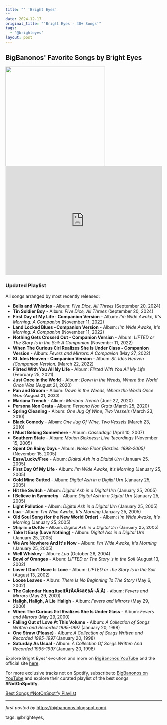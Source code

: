 ```yaml
---
title: "' 'Bright Eyes'
'"
date: 2024-12-17
original_title: "'Bright Eyes - 40+ Songs'"
tags:
  - '@brighteyes'
layout: post
---
```

<h2>BigBanonos' Favorite Songs by Bright Eyes</h2>
<div class="separator"><a href="https://factmag-images.s3.amazonaws.com/wp-content/uploads/2013/11/bright-eyes-11.5.2013.jpg" ><img alt="" border="0" width="320" data-original-height="427" data-original-width="640" src="https://factmag-images.s3.amazonaws.com/wp-content/uploads/2013/11/bright-eyes-11.5.2013.jpg"/></a></div>
<div> <iframe src="https://open.spotify.com/embed/playlist/2x9vDKFQ1fl6ttcR5AQ92b?utm_source=generator" width="100%" height="352" frameBorder="0" allowfullscreen="" allow="autoplay; clipboard-write; encrypted-media; fullscreen; picture-in-picture" loading="lazy"></iframe>
</div> <h3>Updated Playlist</h3>
<p>All songs arranged by most recently released:</p> <ul> <li><strong>Bells and Whistles</strong> - Album: <em>Five Dice, All Threes</em> (September 20, 2024)</li> <li><strong>Tin Soldier Boy</strong> - Album: <em>Five Dice, All Threes</em> (September 20, 2024)</li> <li><strong>First Day of My Life - Companion Version</strong> - Album: <em>I'm Wide Awake, It's Morning: A Companion</em> (November 11, 2022)</li> <li><strong>Land Locked Blues - Companion Version</strong> - Album: <em>I'm Wide Awake, It's Morning: A Companion</em> (November 11, 2022)</li> <li><strong>Nothing Gets Crossed Out - Companion Version</strong> - Album: <em>LIFTED or The Story Is in the Soil: A Companion</em> (November 11, 2022)</li> <li><strong>When The Curious Girl Realizes She Is Under Glass - Companion Version</strong> - Album: <em>Fevers and Mirrors: A Companion</em> (May 27, 2022)</li> <li><strong>St. Ides Heaven - Companion Version</strong> - Album: <em>St. Ides Heaven (Companion Version)</em> (March 22, 2022)</li> <li><strong>Flirted With You All My Life</strong> - Album: <em>Flirted With You All My Life</em> (February 25, 2021)</li> <li><strong>Just Once in the World</strong> - Album: <em>Down in the Weeds, Where the World Once Was</em> (August 21, 2020)</li> <li><strong>Pan and Broom</strong> - Album: <em>Down in the Weeds, Where the World Once Was</em> (August 21, 2020)</li> <li><strong>Mariana Trench</strong> - Album: <em>Mariana Trench</em> (June 22, 2020)</li> <li><strong>Persona Non Grata</strong> - Album: <em>Persona Non Grata</em> (March 25, 2020)</li> <li><strong>Spring Cleaning</strong> - Album: <em>One Jug Of Wine, Two Vessels</em> (March 23, 2010)</li> <li><strong>Black Comedy</strong> - Album: <em>One Jug Of Wine, Two Vessels</em> (March 23, 2010)</li> <li><strong>I Must Belong Somewhere</strong> - Album: <em>Cassadaga</em> (April 10, 2007)</li> <li><strong>Southern State</strong> - Album: <em>Motion Sickness: Live Recordings</em> (November 15, 2005)</li> <li><strong>Spent On Rainy Days</strong> - Album: <em>Noise Floor (Rarities: 1998-2005)</em> (November 15, 2005)</li> <li><strong>Easy/Lucky/Free</strong> - Album: <em>Digital Ash in a Digital Urn</em> (January 25, 2005)</li> <li><strong>First Day Of My Life</strong> - Album: <em>I'm Wide Awake, It's Morning</em> (January 25, 2005)</li> <li><strong>Gold Mine Gutted</strong> - Album: <em>Digital Ash in a Digital Urn</em> (January 25, 2005)</li> <li><strong>Hit the Switch</strong> - Album: <em>Digital Ash in a Digital Urn</em> (January 25, 2005)</li> <li><strong>I Believe in Symmetry</strong> - Album: <em>Digital Ash in a Digital Urn</em> (January 25, 2005)</li> <li><strong>Light Pollution</strong> - Album: <em>Digital Ash in a Digital Urn</em> (January 25, 2005)</li> <li><strong>Lua</strong> - Album: <em>I'm Wide Awake, It's Morning</em> (January 25, 2005)</li> <li><strong>Old Soul Song (for the New World Order)</strong> - Album: <em>I'm Wide Awake, It's Morning</em> (January 25, 2005)</li> <li><strong>Ship in a Bottle</strong> - Album: <em>Digital Ash in a Digital Urn</em> (January 25, 2005)</li> <li><strong>Take It Easy (Love Nothing)</strong> - Album: <em>Digital Ash in a Digital Urn</em> (January 25, 2005)</li> <li><strong>We Are Nowhere And It's Now</strong> - Album: <em>I'm Wide Awake, It's Morning</em> (January 25, 2005)</li> <li><strong>Well Whiskey</strong> - Album: <em>Lua</em> (October 26, 2004)</li> <li><strong>Bowl of Oranges</strong> - Album: <em>LIFTED or The Story Is in the Soil</em> (August 13, 2002)</li> <li><strong>Lover I Don't Have to Love</strong> - Album: <em>LIFTED or The Story Is in the Soil</em> (August 13, 2002)</li> <li><strong>Loose Leaves</strong> - Album: <em>There Is No Beginning To The Story</em> (May 6, 2002)</li> <li><strong>The Calendar Hung ItselfÃƒÂ¢Ã¢â€šÂ¬Ã‚Â¦</strong> - Album: <em>Fevers and Mirrors</em> (May 29, 2000)</li> <li><strong>Haligh, Haligh, A Lie, Haligh</strong> - Album: <em>Fevers and Mirrors</em> (May 29, 2000)</li> <li><strong>When The Curious Girl Realizes She Is Under Glass</strong> - Album: <em>Fevers and Mirrors</em> (May 29, 2000)</li> <li><strong>Falling Out of Love At This Volume</strong> - Album: <em>A Collection of Songs Written and Recorded 1995-1997</em> (January 20, 1998)</li> <li><strong>One Straw (Please)</strong> - Album: <em>A Collection of Songs Written and Recorded 1995-1997</em> (January 20, 1998)</li> <li><strong>Saturday As Usual</strong> - Album: <em>A Collection Of Songs Written And Recorded 1995-1997</em> (January 20, 1998)</li>
</ul> <p>Explore Bright Eyes' evolution and more on <a href="https://www.youtube.com/@BigBanonos" target="_blank">BigBanonos YouTube</a> and the official site <a href="https://bigbanonos.blogspot.com/" target="_blank">here</a>.</p>


<!--Subscribe and Playlist Links-->
<div>
    <p>For more exclusive tracks not on Spotify, subscribe to <a href="https://www.youtube.com/@BigBanonos" target="_blank">BigBanonos on YouTube</a> and explore their curated playlist of the best songs <strong>#NotOnSpotify</strong>.</p>
    <p><a href="https://www.youtube.com/playlist?list=PLtuNtuTatqI0kFahUCbtbfenC_ET5O_tr" target="_blank">Best Songs #NotOnSpotify Playlist<br /></a></p></div>

<hr />

<p><em>first posted by</em> <a href="https://bigbanonos.blogspot.com/" rel="noopener" target="_new">https://bigbanonos.blogspot.com/</a></p>

<p>tags: @brighteyes,</p>
